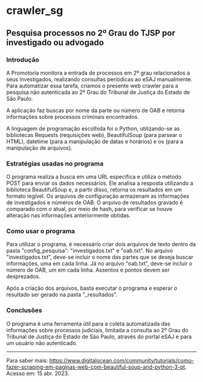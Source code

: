 # crawler_sg
## Pesquisa processos no 2º Grau do TJSP por investigado ou advogado



### Introdução

A Promotoria monitora a entrada de processos em 2º grau relacionados a seus investigados, realizando consultas periódicas ao eSAJ manualmente. Para automatizar essa tarefa, criamos o presente web crawler para a pesquisa não autenticada ao 2º Grau do Tribunal de Justiça do Estado de São Paulo. 

A aplicação faz buscas por nome da parte ou número de OAB e retorna informações sobre processos criminais encontrados. 

A linguagem de programação escolhida foi o Python, utilizando-se as bibliotecas Requests (requisições web), BeautifulSoup (para parsear o HTML), datetime (para a manipulação de datas e horários) e os (para a manipulação de arquivos).

### Estratégias usadas no programa

O programa realiza a busca em uma URL específica e utiliza o método POST para enviar os dados necessários. Ele analisa a resposta utilizando a biblioteca BeautifulSoup e, a partir disso, retorna os resultados em um formato legível. Os arquivos de configuração armazenam as informações de investigados e números de OAB. O arquivo de resultados gravado é comparado com o atual, por meio de hash, para verificar se houve alteração nas informações anteriormente obtidas.

### Como usar o programa
Para utilizar o programa, é necessário criar dois arquivos de texto dentro da pasta "config_pesquisa": "investigados.txt" e "oab.txt". No arquivo "investigados.txt", deve-se incluir o nome das partes que se deseja buscar informações, uma em cada linha. Já no arquivo "oab.txt", deve-se incluir o número de OAB, um em cada linha. Assentos e pontos devem ser desprezados.

Após a criação dos arquivos, basta executar o programa e esperar o resultado ser gerado na pasta "_resultados".

### Conclusões
O programa é uma ferramenta útil para a coleta automatizada das informações sobre processos judiciais, limitada a consulta ao 2º Grau do Tribunal de Justiça do Estado de São Paulo, através do portal eSAJ e para um usuário não autenticado. 

---
Para saber mais: <https://www.digitalocean.com/community/tutorials/como-fazer-scraping-em-paginas-web-com-beautiful-soup-and-python-3-pt>. Acesso em: 15 abr. 2023.
